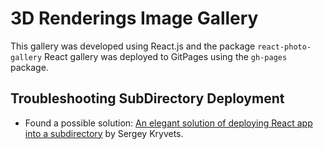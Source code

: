 # 3D Renderings Image Gallery
This gallery was developed using React.js and the package `react-photo-gallery`
React gallery was deployed to GitPages using the `gh-pages` package.


## Troubleshooting SubDirectory Deployment
* Found a possible solution: [An elegant solution of deploying React app into a subdirectory](https://skryvets.com/blog/2018/09/20/an-elegant-solution-of-deploying-react-app-into-a-subdirectory/) by Sergey Kryvets.